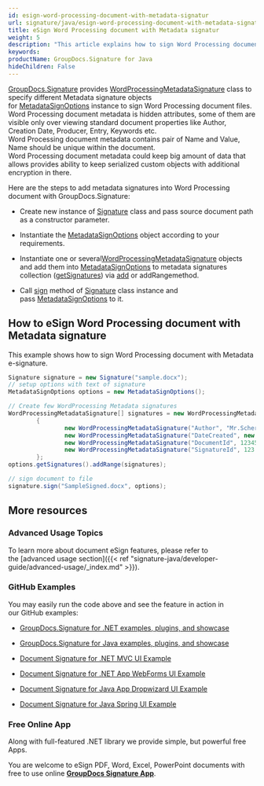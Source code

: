 ```yaml
---
id: esign-word-processing-document-with-metadata-signatur
url: signature/java/esign-word-processing-document-with-metadata-signatur
title: eSign Word Processing document with Metadata signatur
weight: 5
description: "This article explains how to sign Word Processing document with metadata signatures by GroupDocs.Signature."
keywords: 
productName: GroupDocs.Signature for Java
hideChildren: False
---
```

[GroupDocs.Signature](https://products.groupdocs.com/signature/java) provides [WordProcessingMetadataSignature](https://apireference.groupdocs.com/java/signature/com.groupdocs.signature.domain.signatures.metadata/WordProcessingMetadataSignature) class to specify different Metadata signature objects for [MetadataSignOptions](https://apireference.groupdocs.com/java/signature/com.groupdocs.signature.options.sign/MetadataSignOptions) instance to sign Word Processing document files.   
Word Processing document metadata is hidden attributes, some of them are visible only over viewing standard document properties like Author, Creation Date, Producer, Entry, Keywords etc.  
Word Processing document metadata contains pair of Name and Value, Name should be unique within the document.  
Word Processing document metadata could keep big amount of data that allows provides ability to keep serialized custom objects with additional encryption in there.

Here are the steps to add metadata signatures into Word Processing document with GroupDocs.Signature:

*   Create new instance of [Signature](https://apireference.groupdocs.com/java/signature/com.groupdocs.signature/Signature) class and pass source document path as a constructor parameter.
    
*   Instantiate the [MetadataSignOptions](https://apireference.groupdocs.com/java/signature/com.groupdocs.signature.options.sign/MetadataSignOptions) object according to your requirements.
    
*   Instantiate one or several[WordProcessingMetadataSignature](https://apireference.groupdocs.com/java/signature/com.groupdocs.signature.domain.signatures.metadata/WordProcessingMetadataSignature) objects and add them into [MetadataSignOptions](https://apireference.groupdocs.com/java/signature/com.groupdocs.signature.options.sign/MetadataSignOptions) to metadata signatures collection ([getSignatures](https://apireference.groupdocs.com/java/signature/com.groupdocs.signature.options.sign/MetadataSignOptions#getSignatures())) via [add](https://apireference.groupdocs.com/java/signature/com.groupdocs.signature.domain.signatures.metadata/MetadataSignatureCollection#add(com.groupdocs.signature.domain.signatures.metadata.MetadataSignature)) or addRangemethod.
    
*   Call [sign](https://apireference.groupdocs.com/java/signature/com.groupdocs.signature/Signature#sign(java.io.OutputStream,%20com.groupdocs.signature.options.sign.SignOptions)) method of [Signature](https://apireference.groupdocs.com/java/signature/com.groupdocs.signature/Signature) class instance and pass [MetadataSignOptions](https://apireference.groupdocs.com/java/signature/com.groupdocs.signature.options.sign/MetadataSignOptions) to it. 
    

## How to eSign Word Processing document with Metadata signature

This example shows how to sign Word Processing document with Metadata e-signature.

```csharp
Signature signature = new Signature("sample.docx");
// setup options with text of signature
MetadataSignOptions options = new MetadataSignOptions();

// Create few WordProcessing Metadata signatures
WordProcessingMetadataSignature[] signatures = new WordProcessingMetadataSignature[]
        {
                new WordProcessingMetadataSignature("Author", "Mr.Scherlock Holmes"),
                new WordProcessingMetadataSignature("DateCreated", new Date()),
                new WordProcessingMetadataSignature("DocumentId", 123456),
                new WordProcessingMetadataSignature("SignatureId", 123.456)
        };
options.getSignatures().addRange(signatures);

// sign document to file
signature.sign("SampleSigned.docx", options);
```

## More resources

### Advanced Usage Topics

To learn more about document eSign features, please refer to the [advanced usage section]({{< ref "signature-java/developer-guide/advanced-usage/_index.md" >}}).

### GitHub Examples 

You may easily run the code above and see the feature in action in our GitHub examples:

*   [GroupDocs.Signature for .NET examples, plugins, and showcase](https://github.com/groupdocs-signature/GroupDocs.Signature-for-.NET)
    
*   [GroupDocs.Signature for Java examples, plugins, and showcase](https://github.com/groupdocs-signature/GroupDocs.Signature-for-Java)
    
*   [Document Signature for .NET MVC UI Example](https://github.com/groupdocs-signature/GroupDocs.Signature-for-.NET-MVC) 
    
*   [Document Signature for .NET App WebForms UI Example](https://github.com/groupdocs-signature/GroupDocs.Signature-for-.NET-WebForms)
    
*   [Document Signature for Java App Dropwizard UI Example](https://github.com/groupdocs-signature/GroupDocs.Signature-for-Java-Dropwizard)
    
*   [Document Signature for Java Spring UI Example](https://github.com/groupdocs-signature/GroupDocs.Signature-for-Java-Spring)
    

### Free Online App 

Along with full-featured .NET library we provide simple, but powerful free Apps.

You are welcome to eSign PDF, Word, Excel, PowerPoint documents with free to use online **[GroupDocs Signature App](https://products.groupdocs.app/signature)**.
